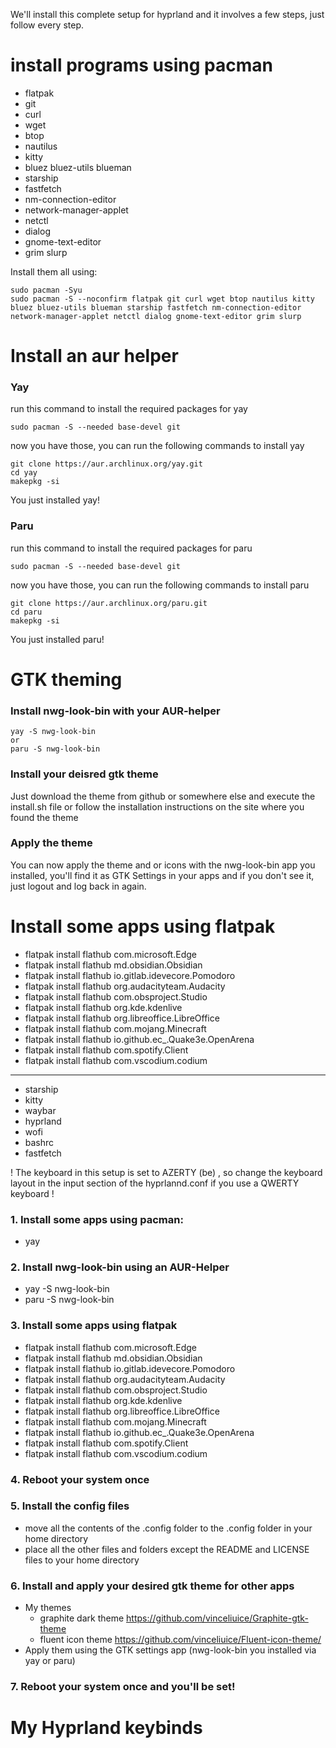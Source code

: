 We'll install this complete setup for hyprland and it involves a few steps, just follow every step.

# install programs using pacman
- flatpak
- git
- curl
- wget
- btop
- nautilus
- kitty
- bluez bluez-utils blueman
- starship
- fastfetch
- nm-connection-editor
- network-manager-applet
- netctl
- dialog
- gnome-text-editor
- grim slurp

Install them all using:
```
sudo pacman -Syu
sudo pacman -S --noconfirm flatpak git curl wget btop nautilus kitty bluez bluez-utils blueman starship fastfetch nm-connection-editor network-manager-applet netctl dialog gnome-text-editor grim slurp
```

# Install an aur helper
### Yay

run this command to install the required packages for yay

```
sudo pacman -S --needed base-devel git
```

now you have those, you can run the following commands to install yay

```
git clone https://aur.archlinux.org/yay.git
cd yay
makepkg -si
```

You just installed yay!

### Paru

run this command to install the required packages for paru

```
sudo pacman -S --needed base-devel git
```

now you have those, you can run the following commands to install paru

```
git clone https://aur.archlinux.org/paru.git
cd paru
makepkg -si
```

You just installed paru!

# GTK theming

### Install nwg-look-bin with your AUR-helper
```
yay -S nwg-look-bin
or
paru -S nwg-look-bin
```

### Install your deisred gtk theme
Just download the theme from github or somewhere else and execute the install.sh file or follow the installation instructions on the site where you found the theme

### Apply the theme
You can now apply the theme and or icons with the nwg-look-bin app you installed, you'll find it as GTK Settings in your apps and if you don't see it, just logout and log back in again.

# Install some apps using flatpak
- flatpak install flathub com.microsoft.Edge
- flatpak install flathub md.obsidian.Obsidian
- flatpak install flathub io.gitlab.idevecore.Pomodoro
- flatpak install flathub org.audacityteam.Audacity
- flatpak install flathub com.obsproject.Studio
- flatpak install flathub org.kde.kdenlive
- flatpak install flathub org.libreoffice.LibreOffice
- flatpak install flathub com.mojang.Minecraft
- flatpak install flathub io.github.ec_.Quake3e.OpenArena
- flatpak install flathub com.spotify.Client
- flatpak install flathub com.vscodium.codium

---

- starship
- kitty
- waybar
- hyprland
- wofi
- bashrc
- fastfetch

! The keyboard in this setup is set to AZERTY (be) , so change the keyboard layout in the input section of the hyprlannd.conf if you use a QWERTY keyboard !

### 1. Install some apps using pacman:
- yay

### 2. Install nwg-look-bin using an AUR-Helper
- yay -S nwg-look-bin
- paru -S nwg-look-bin

### 3. Install some apps using flatpak
- flatpak install flathub com.microsoft.Edge
- flatpak install flathub md.obsidian.Obsidian
- flatpak install flathub io.gitlab.idevecore.Pomodoro
- flatpak install flathub org.audacityteam.Audacity
- flatpak install flathub com.obsproject.Studio
- flatpak install flathub org.kde.kdenlive
- flatpak install flathub org.libreoffice.LibreOffice
- flatpak install flathub com.mojang.Minecraft
- flatpak install flathub io.github.ec_.Quake3e.OpenArena
- flatpak install flathub com.spotify.Client
- flatpak install flathub com.vscodium.codium

### 4. Reboot your system once

### 5. Install the config files
- move all the contents of the .config folder to the .config folder in your home directory
- place all the other files and folders except the README and LICENSE files to your home directory

### 6. Install and apply your desired gtk theme for other apps
- My themes
   - graphite dark theme https://github.com/vinceliuice/Graphite-gtk-theme 
   - fluent icon theme https://github.com/vinceliuice/Fluent-icon-theme/
- Apply them using the GTK settings app (nwg-look-bin you installed via yay or paru)

### 7. Reboot your system once and you'll be set!

# My Hyprland keybinds

